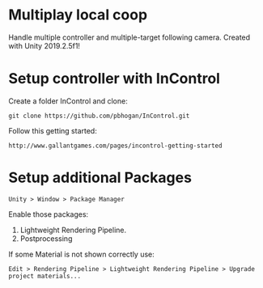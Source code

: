 # Multiplay local coop
Handle multiple controller and multiple-target following camera.
Created with Unity 2019.2.5f1!

# Setup controller with InControl
Create a folder InControl and clone:
```
git clone https://github.com/pbhogan/InControl.git
```

Follow this getting started:
```
http://www.gallantgames.com/pages/incontrol-getting-started
```


# Setup additional Packages

```
Unity > Window > Package Manager
```
Enable those packages:
 1. Lightweight Rendering Pipeline.
 2. Postprocessing
 
If some Material is not shown correctly use:
```
Edit > Rendering Pipeline > Lightweight Rendering Pipeline > Upgrade project materials...
```
